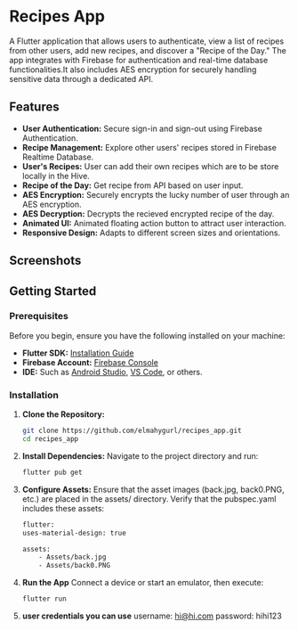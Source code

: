 # Recipes App

A Flutter application that allows users to authenticate, view a list of recipes from other users, add new recipes, and discover a "Recipe of the Day." The app integrates with Firebase for authentication and real-time database functionalities.It also includes AES encryption for securely handling sensitive data through a dedicated API.

## Features

- **User Authentication:** Secure sign-in and sign-out using Firebase Authentication.
- **Recipe Management:** Explore other users' recipes stored in Firebase Realtime Database.
- **User's Recipes:** User can add their own recipes which are to be store locally in the Hive.
- **Recipe of the Day:** Get recipe from API based on user input.
- **AES Encryption:** Securely encrypts the lucky number of user through an AES encryption.
- **AES Decryption:** Decrypts the recieved encrypted recipe of the day.
- **Animated UI:** Animated floating action button to attract user interaction.
- **Responsive Design:** Adapts to different screen sizes and orientations.


## Screenshots


## Getting Started

### Prerequisites

Before you begin, ensure you have the following installed on your machine:

- **Flutter SDK:** [Installation Guide](https://flutter.dev/docs/get-started/install)
- **Firebase Account:** [Firebase Console](https://console.firebase.google.com/)
- **IDE:** Such as [Android Studio](https://developer.android.com/studio), [VS Code](https://code.visualstudio.com/), or others.

### Installation

1. **Clone the Repository:**

   ```bash
   git clone https://github.com/elmahygurl/recipes_app.git
   cd recipes_app

2. **Install Dependencies:**
    Navigate to the project directory and run:
    ```bash
    flutter pub get

3. **Configure Assets:**
    Ensure that the asset images (back.jpg, back0.PNG, etc.) are placed in the assets/ directory. Verify that the pubspec.yaml includes these assets:
    ```bash
    flutter:
    uses-material-design: true

    assets:
        - Assets/back.jpg
        - Assets/back0.PNG

4. **Run the App**
    Connect a device or start an emulator, then execute:
    ```bash
    flutter run

5. **user credentials you can use**
    username: hi@hi.com
    password: hihi123
   
    
